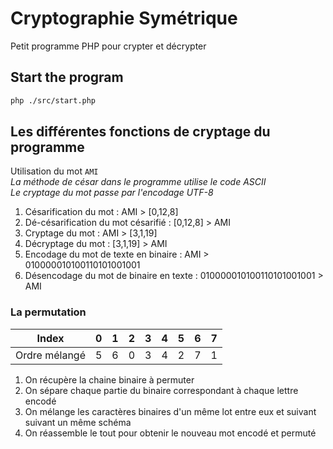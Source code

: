 # Cryptographie Symétrique

Petit programme PHP pour crypter et décrypter

## Start the program

```sh
php ./src/start.php
```

## Les différentes fonctions de cryptage du programme

Utilisation du mot ```AMI```  
_La méthode de césar dans le programme utilise le code ASCII_  
_Le cryptage du mot passe par l'encodage UTF-8_

1. Césarification du mot : AMI > [0,12,8]
2. Dé-césarification du mot césarifié : [0,12,8] > AMI
3. Cryptage du mot : AMI > [3,1,19]
4. Décryptage du mot : [3,1,19] > AMI
5. Encodage du mot de texte en binaire : AMI > 010000010100110101001001
6. Désencodage du mot de binaire en texte : 010000010100110101001001 > AMI

### La permutation

Index | 0 | 1 | 2 | 3 | 4 | 5 | 6 | 7
--- | --- | --- | --- | --- | --- | --- | --- | ---
Ordre mélangé | 5 | 6 | 0 | 3 | 4 | 2 | 7 | 1

1. On récupère la chaine binaire à permuter
2. On sépare chaque partie du binaire correspondant à chaque lettre encodé
3. On mélange les caractères binaires d'un même lot entre eux et suivant suivant un même schéma
4. On réassemble le tout pour obtenir le nouveau mot encodé et permuté
